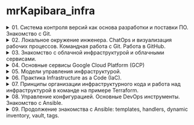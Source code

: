 # mrKapibara_infra

<details><summary>01. Система контроля версий как основа разработки и поставки ПО. Знакомство с Git.</summary>
<p>
Ознакомительное задание про git [про гит](https://try.github.io/)
</p>
</details>

<details><summary>02. Локальное окружение инженера. ChatOps и визуализация рабочих процессов. Командная работа с Git. Работа в GitHub.</summary>
<p>

### ChatOps:

Для получения уведомлений будем использовать [Slack](https://slack.com/).   

[Подключаем GitHub в Slack](https://get.slack.help/hc/en-us/articles/232289568-GitHub-for-Slack)

Подключаем чат:

    /github subscribe <owner>/<repo> [feature] 

добавляем отправку оповещений из Travis CI в Slack   

[Travis CI:](https://travis-ci.org/)

За сборку и тестирование отвечает файл [.travis.yml](.travis.yml), добавляем его в проект

[Регистрируемся в системе](https://travis-ci.com/)  

Устанавливаем [ruby](https://www.ruby-lang.org/ru/documentation/installation/), [rubygems](https://rubygems.org/pages/download) и с помощью gem установить [travis](https://github.com/travis-ci/travis.rb#installation).  

[Авторизируемся через утилиту travis:](https://github.com/travis-ci/travis.rb#login)    

    travis login --com
[Шифруем пароль:](https://github.com/travis-ci/travis.rb#encrypt)  

    travis encrypt "<команда>:<токен>#<имя_канала>" --add notifications.slack.rooms --com

</p>
</details>

<details><summary>03. Знакомство с облачной инфраструктурой и облачными сервисами.</summary>
<p>
### Поиграемся с gcloud

Устанавливаем по [инструкции]("https://cloud.google.com/sdk/docs")

Авторизируемся в системе:
```
gcloud init
```
Создаём новый проект и переключаемся на него:
```
gcloud projects create infra-999999
gcloud config set project infra-999999
```
Сгенерируем ключи `ssh-keygen -t rsa -f ~/.ssh/gcloud-iowa-key1 -C gcloud-test-usr`,
Добавим приватный ключ в агент: `ssh-add ~/.ssh/gcloud-iowa-key1`
приведём публичную часть к виду:
```
[USERNAME]:ssh-rsa [KEY_VALUE] [USERNAME]
```
и добавим их в gcloud:

```
gcloud compute project-info add-metadata --metadata-from-file ssh-keys=~/.ssh/gcloud-iowa-key1.pub
```

Создаём инстансы:
```
gcloud compute instances create bastion --image-project ubuntu-os-cloud --image-family ubuntu-1604-lts  --zone us-central1-c --preemptible --machine-type f1-micro
...
gcloud compute instances create --image-project ubuntu-os-cloud --image-family ubuntu-1604-lts  --zone us-central1-c --preemptible --machine-type f1-micro --no-address
```
Открываем http & https на bastion:

```
gcloud compute instances add-tags bastion --tags http-server,https-server --zone us-central1-c
```
[документация](https://cloud.google.com/sdk/gcloud/reference/)

### SSH:

для удобного подключения 
добавляем в файл `~/.ssh/config` информацию о серверах:

```
Host bastion
  Hostname 34.66.166.158
  IdentityFile  ~/.ssh/gcloud-iowa-key1
  User gcloud-test-usr

Host someinternalhost
  Hostname 10.128.0.10
  IdentityFile  ~/.ssh/gcloud-iowa-key1
  ForwardAgent yes
  User gcloud-test-usr
  ProxyCommand ssh -W %h:%p gcloud-test-usr@bastion

```

теперь к someinternalhost можно подключиться командой: `ssh someinternalhost`

### VPN:

[Устанавливаем Pritunl](https://docs.pritunl.com/docs/installation#section-linux-repositories)

Создаём правило для фаервола и применяем к хосту bastion

```
gcloud compute firewall-rules create pritunl --allow udp:15526 --target-tags pritunl
gcloud compute instance add-tags bastion --zone us-central1-c --tags pritunl
```

### Lets encrypt для Pritunl:

В настройках Pritunl в поле `Lets Encrypt Domain` вводим: `34.66.166.158.sslip.io`, сохраняем настройки и обращаемся по адресу `https://34.66.166.158.sslip.io`. Теперь панелька секьюрна.

</p>
</details>

<details><summary>04. Основные сервисы Google Cloud Platform (GCP)</summary>
<p>


Написаны простейшие скрипты для установки [ruby](install_ruby.sh), [mogodb](install_mongodb.sh), [puma_app](deploy.sh) и объединены в один скрипт [startup-script](startup-script.sh)  

Пример отправки скрипта в GCP хранилище:

```
gsutil mb gs://gcloud-test-user-bckt/  
gsutil cp startup-script.sh gs://gcloud-test-user-bckt/
```

Создаём правило в фаерове:

```
gcloud compute firewall-rules create puma-port --allow=tcp:9292 --target-tags=puma
```
Создаём инстанс cо скриптом автозапуска и открываем порт: 

```
gcloud compute instances create reddit-app \
  --boot-disk-size=10GB \
  --image-family ubuntu-1604-lts \
  --image-project=ubuntu-os-cloud \
  --machine-type=g1-small \
  --tags puma \
  --restart-on-failure \
  --zone us-central1-c \
  --metadata startup-script-url=gs://gcloud-test-user-bckt/startup-script.sh
```

[Инструкция gsutil](https://cloud.google.com/storage/docs/quickstart-gsutil)

</p>
</details>

<details><summary>05. Модели управления инфраструктурой.</summary>
<p>

### Packer:

[Устанавливаем Packer](https://www.packer.io/downloads.html).

[Настраиваем GCP](https://cloud.google.com/sdk/gcloud/reference/auth/application-default/login) для работы с Packer:

    $ gcloud auth application-default login

Пишем шаблон [ubuntu 16](packer/ubuntu16.json) для создания образа Packer`ом, ключи можно посмотреть в [документации](https://www.packer.io/docs/). Важные переменные выносим в отдельный файл [variables.json.example](packer/variables.json.example).

Проверяем шаблон и собираем образ:

    $ packer validate -var-file=./packer/variables.json ./packer/ubuntu16.json &&
    packer build -var-file=./packer/variables.json ./packer/ubuntu16.json 

Посмотрим на созданные образы:

    $ gcloud compute images list --filter="family=( 'reddit-base' )"
    NAME                    PROJECT       FAMILY       DEPRECATED  STATUS
    reddit-base-1561565774  my-infra      reddit-base              READY

### Immutable infrastructure - Bake:

Теперь из имеющегося образа можно создать "bake" с нашим приложением. Для начала подготовим шаблон нашего сервиса [immutable.json](packer/immutable.json). Напишем [Unit-файл](packer/files/puma.service) для удобного управления сервисом, отредактируем скрипт развёртывания приложения [deploy.sh](packer/files/deploy.sh).

Напишем файл для запуска сервера из имеющегося образа: [create-reddit-vm.sh](config-scripts/create-reddit-vm.sh)

</p>
</details>

<details><summary>06. Практика Infrastructure as a Code (IaC).</summary>
<p>

### Terraform:

[Устанавливается, копированием одного файлика](https://www.terraform.io/downloads.html)

В проекте рекомендуется использовать имена файлов:
- main.tf - основной файл
- [variables.tf](https://www.terraform.io/docs/configuration/variables.html) - файл для переменных
- [outputs.tf](https://www.terraform.io/docs/configuration/outputs.html) - для вывода информации
- *.tf - файлы terraform загружающиеся при запуске

После создания файлов, в основной вносим информацию о [провайдере](https://www.terraform.io/docs/configuration/providers.html) и если требуется, версию:

    terraform {
    required_version = "0.11.11"
    }

    provider "google" {
    version = "2.0.0"
    project = "${var.project}"
    region  = "${var.region}"

после чего даём комманду терраформу, скачать необходимые для работы файлы: `terraform init`

Можно приступать к чтению [документации для GCP](https://www.terraform.io/docs/providers/google/)

Чувствительные переменные выносим в отдельный файл например имя пользователя и приватную часть ключа:

    connection {
      type        = "ssh"
      user        = "${var.ssh_user}"
      agent       = "false"
      private_key = "${file(var.private_key_path)}"

### Ключи для подключения:

Рекомендуется хранить ключи для подключения на уровне проекта:

    resource "google_compute_project_metadata" "reddit-app-ssh-keys" {
      metadata = {
        ssh-keys = "${var.ssh_user}:${file(var.public_key_path)} ${var.ssh_user}1:${file(var.public_key_path)} ${var.ssh_user}2:${file(var.public_key_path)}"
      }
    }

### Балансировщик:

Создадим отдельный файл для описания tcp балансировщика - [lb.tf](terraform/lb.tf)


Настроим правила проверки доступности порта "[health-check](https://www.terraform.io/docs/providers/google/r/compute_http_health_check.html)":


    resource "google_compute_http_health_check" "reddit-app-health-check" {
      name               = "reddit-app-health-check"
      check_interval_sec = 1
      timeout_sec        = 1
      port               = "9292"
    }


для удобства объединим все машины, в одну группу [https://www.terraform.io/docs/providers/google/r/compute_target_pool.html](https://cloud.google.com/load-balancing/docs/target-pools):


    resource "google_compute_target_pool" "reddit-app-pool" {
      name = "reddit-app-pool"
      instances = [
        "${google_compute_instance.reddit-app-instances.*.self_link}",
      ]
      health_checks = [
        "${google_compute_http_health_check.reddit-app-health-check.self_link}",
      ]
      region = "${var.region}"
    }


и настроим правила для маршрутизации пакетов "[forwarding-rules](https://www.terraform.io/docs/providers/google/r/compute_forwarding_rule.html)":

    resource "google_compute_forwarding_rule" "reddit-app-balancer" {
      name                  = "reddit-app-balancer"
      region                = "${var.region}"
      load_balancing_scheme = "EXTERNAL"
      ip_protocol           = "TCP"
      port_range            = "9292"
      network_tier = "STANDARD"
      target       = "${google_compute_target_pool.reddit-app-pool.self_link}"
    }

</p>
</details>

<details><summary>07. Принципы организации инфраструктурного кода и работа над инфраструктурой в команде на примере Terraform.</summary>
<p>

#### Импорт существующих ресурсов.
Для добавления действующего ресурса в файл terraform.tfstate сначало его необходимо описать в конфигурации, затем выполнить команду [terraform import](https://www.terraform.io/docs/import/).

#### Взаимосвязи ресурсов.
- неявная: когда ресурc terraform'а ссылается на объект внутри другого ресурса `'nat_ip = "${google_compute_address.reddit-app-ip.address}"'`
- явная: в описании ресурса присутствует ссылка на другой ресурс  - `"depends_on = [
      "google_compute_instance.reddit-db",
  ]"`

#### Работа с модулями:

Модули позволяют разделять ресурсы и облегчают управление ими. Инфраструктура разбита на 3 модуля:
- [app](terraform/modules/app) - web часть сервиса
- [db](terraform/modules/db) - модуль для работы с базами данных
- [vpc](terraform/modules/vpc) - модуль для управления доступом к проекту

После написания модулей их необходимо загрузить командой `terraform get`.
Настроим отображение выходных переменных из модулей:
```
output "app-external-ip" {
  value = "${module.app.reddit-app-external-ip}"
}
```
Пример вызова локального модуля c передачей в него переменных:
```
module "vpc" {
  source          = "../modules/vpc"
  ssh_user        = "${var.ssh_user}"
  public_key_path = "${var.public_key_path}"
}
```

#### Работа с реестром модулей

Пример вызова модуля [storage-bucket](https://registry.terraform.io/modules/SweetOps/storage-bucket/google/0.2.0) из [Terraform Module Registry](https://registry.terraform.io/) для создания бакета, где будем хранить .tfstate файл.
```
module "storage-bucket" {
  source = "SweetOps/storage-bucket/google"
  version = "0.1.1"
  name = ["${var.bucket-name}", "${var.bucket-name}2"]
}
```

#### Хранение стейт файла в удаленном бекенде
В GCP за хранение файла в удаленном реестре отвечает модуль [gcs](https://www.terraform.io/docs/backends/types/gcs.html)
```
terraform {
  backend "gcs" {
    bucket = "devops-otust-example-bckt"
    prefix = "infra/stage"
  }
}
```
для применения необходимо запустить процесс инициализации. После этого файл tfstate будет Находиться в удалённом хранилище. Модуль gcs поддерживает [блокировку](https://www.terraform.io/docs/state/locking.html) во время приминения конфигуации.

#### После разделения свервиса на разные хосты настроим компоненты:
На сервере с приложением добавим в [unit-файл](terraform/modules/app/puma.service) адрес сервера с базой данных:
```
...
ExecStart=/usr/local/bin/puma
Environment=DATABASE_URL=reddit-app-db:27017
...
```
В тераформе "provisioner file" не может перемещать файлы в директории, требующие повышенных привилегий, для перемещения воспользуемся раннее написанным скриптом:
```
  provisioner "file" {
    source      = "../modules/app/puma.service"
    destination = "/tmp/puma.service"
  }

  provisioner "remote-exec" {
    script = "../modules/app/deploy.sh"
  }
}
```

Настроим базу данных на прослушивание нужного адреса.

Передадим в [шаблон](https://www.terraform.io/docs/providers/template/d/file.html) переменную с адресом хоста и отправим полученный файл на сервер:
```
data "template_file" "init" {
  template = "${file("../modules/db/mongod.conf.tpl")}"

  vars = {
    reddit-db-ip = "${google_compute_address.reddit-db-ip.address}"
  }
}
resource "google_compute_instance" "reddit-db-instances" {
  ...
  provisioner "file" {
  content     = "${data.template_file.init.rendered}"
  destination = "/tmp/mongod.conf"  
  }
  ...
}
```
В этот раз переместим файл с помощью простых комманд:
```
...
  provisioner "remote-exec" {
    inline = [
      "sudo mv -f /tmp/mongod.conf /etc/mongod.conf",
      "sudo systemctl restart mongod.service",
    ]
  }
...
```
</p>
</details>

<details><summary>08. Управление конфигурацией. Основные DevOps инструменты. Знакомство с Ansible.</summary>
<p>

# Ansible

## Установка:
Из pip:

    pip install ansible
Также доступна из пакетов.

## Настройка:

В стандартном варианте работает на Python2, это можно изменить, установив:

    ansible_python_interpreter=/usr/bin/python3

Общие настройки для локального проека можно хранить в файле [ansible.cfg](ansible/ansible.cfg)

[Документация по переменным](https://docs.ansible.com/ansible/devel/reference_appendices/config.html#ansible-configuration-settings)


Описание управляемых хостов хранится в inventory файле, в форматах [.ini](ansible/inventory.ini) [.yml](ansible/inventory.yml), [.json](ansible/inventory.json) также есть возможность использовать JSON формат , из [динамического inventory файла](https://docs.ansible.com/ansible/2.8/dev_guide/developing_inventory.html).

Для взаимодействия с управляемыми машинами используются [модули](https://docs.ansible.com/ansible/2.8/modules/modules_by_category.html).
запуск модуля ping из командной строки:

    ansible all  -i inventory -m ping

[playbook](ansible/clone.yml) пишется на языке yaml:

    ---
    - name: Clone
      hosts: appservers
      tasks:
      - name: Clone repo
        git:
          repo: https://github.com/express42/reddit.git
          dest: /opt/reddit
          force: yes

Запуск плейбука:

    ansible-playbook --syntax-check clone.yml

Пример зпуска, без применения тзменений `dry run`:

    ansible-playbook --check --diff clone.yml

## Динамический inventory файл

Написан простой [скрипт](ansible/inventory.py) для сбора информации с локального .tfstate файла, согласно [документации](https://docs.ansible.com/ansible/latest/dev_guide/developing_inventory.html#id1)
вывод должен быть в формате:

    {
    "_meta": {
      "hostvars": {}
    },
    "all": {
      "children": [
        "ungrouped"
      ]
    },
    "ungrouped": {
      "children": [
      ]
    }
}

[пример вывода скрипта](ansible/dynamic_inventory.json)

</p>
</details>
<details><summary>09. Продолжение знакомства с Ansible: templates, handlers, dynamic inventory, vault, tags.</summary>
<p>

# Ansible: templates, handlers, dynamic inventory, vault, tags

## templates:
В качестве шаблонизатора в ansible выступает [jinja2](http://jinja.pocoo.org/docs/2.10/).
пример подстановки простой переменной:
назначаем переменную:

    vars:
      mongod_bind_ip: "0.0.0.0"
Для рендерига шаблона используется модуль [template](https://docs.ansible.com/ansible/latest/modules/template_module.html)

    - name: Add config for DB connection
      template:
        src: templates/db_config.j2
        dest: /opt/db_config
Внутри шаблона можно установить дэфолтные значения

    port: {{ mongod_port | default('27017') }}
    bindIp: {{ mongod_bind_ip }}
Также можно получить информацию из [фактов](https://docs.ansible.com/ansible/latest/modules/setup_module.html). Например получить первый аддресс в группе серверов 'reddit-db-instances':

    {{ groups['reddit-db-instances'] | map('extract', hostvars, ['ansible_default_ipv4', 'address']) | first }}

[Документация по переменнм в ansible](https://docs.ansible.com/ansible/latest/user_guide/playbooks_variables.html)

## handlers
Хэндлеры выполняются после всех задач в сценарии, по одному разу. Чтобы изменить это поведение, можно вызвать команду `flush_handlers`, в этом случае выполнятся все хэндлеры незамедлительно.

    - name: Run handlers
      meta: flush_handlers

## dynamic inventory:
[Документация](https://docs.ansible.com/ansible/latest/user_guide/intro_dynamic_inventory.html)

[Скрипт](ansible/inventory.py) собирающий информацию из локального или удалённого tfstate файла. В таком варианте получаем во время запуска всегда актуальную инфраструктуру, имена ресурсов в тераформе преобразуются в название групп для ansible.

## vault 
`ansible-vault` Используется для шифрования важных данных. Запускаются такие задачи с ключами `--ask-vault-pass`, `--vault-id`, `--vault-password-file /path/to/file`. Так же можно исполькозать переменную `ANSIBLE_VAULT_PASSWORD_FILE`

[Документация](https://docs.ansible.com/ansible/latest/user_guide/playbooks_vault.html)

## tags
С помощью тегов можно можно определять какие задачи запускать и на каких хостах.

### Packer
За установкой пакетов в пакере теперь будет отвечать Ansible.
Напишем плейбуки для [app](ansible/app.yml ) и [db](ansible/db.yml) шаблонов и приведём к секцию `provisioners` к виду:

    "provisioners": [
      {
          "type": "ansible",
          "playbook_file": "ansible/packer_app.yml",
          "host_alias": "app-packer"
      }

</p>
</details>

